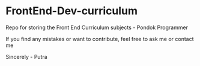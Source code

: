 # FrontEnd-Dev-curriculum
Repo for storing the Front End Curriculum subjects - Pondok Programmer

If you find any mistakes or want to contribute, feel free to ask me or contact me

Sincerely - Putra

